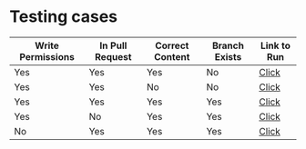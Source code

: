 # Testing cases

| Write Permissions | In Pull Request | Correct Content | Branch Exists | Link to Run |
| ----------------- | --------------- | --------------- | ------------- | ----------- |
| Yes               | Yes             | Yes             | No            | [Click](https://github.com/DavidHancu/local-pr-test/actions/runs/3933807591) |
| Yes               | Yes             | No              | No            | [Click](https://github.com/DavidHancu/local-pr-test/actions/runs/3933810905) |
| Yes               | Yes             | Yes             | Yes           | [Click](https://github.com/DavidHancu/local-pr-test/actions/runs/3933823697) |
| Yes               | No              | Yes             | Yes           | [Click](https://github.com/DavidHancu/local-pr-test/actions/runs/3933875008) |
| No                | Yes             | Yes             | Yes           | [Click](https://github.com/DavidHancu/local-pr-test/actions/runs/3934061162) |
